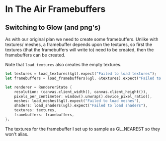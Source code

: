# In The Air Framebuffers

## Switching to Glow (and png's)
As with our original plan we need to create some framebuffers. Unlike with textures/
meshes, a framebuffer depends upon the textures, so first the textures (that the
framebuffers will write to) need to be created, then the framebuffers can be
created.

Note that `load_textures` also creates the empty textures.

```rust
let textures = load_textures(&gl).expect("Failed to load textures");
let framebuffers = load_framebuffers(&gl, &textures).expect("Failed to load Fraimbuffers");

let renderer = RendererState {
    resolution: (canvas.client_width(), canvas.client_height()),
    pixels_per_centimeter: window().unwrap().device_pixel_ratio(),
    meshes: load_meshes(&gl).expect("Failed to load meshes"),
    shaders: load_shaders(&gl).expect("Failed to load shaders"),
    textures: textures,
    framebuffers: framebuffers,
};
```

The textures for the framebuffer I set up to sample as GL_NEAREST so they won't alias.

<canvas id="in_the_air/framebuffers"></canvas>
